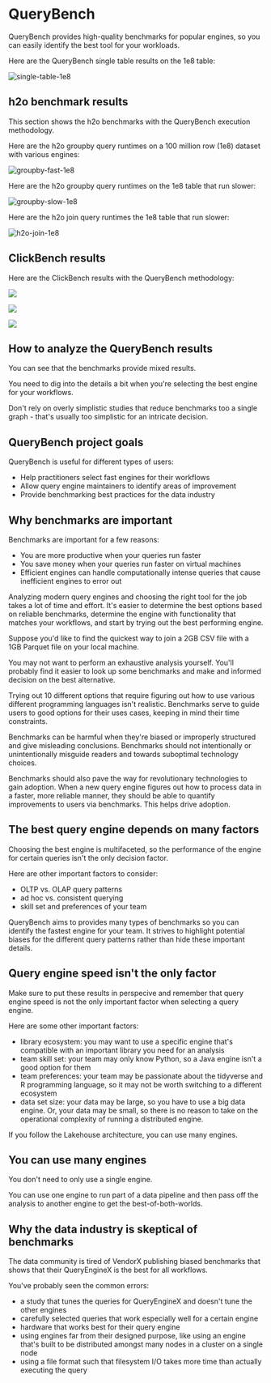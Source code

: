 # QueryBench

QueryBench provides high-quality benchmarks for popular engines, so you can easily identify the best tool for your workloads.

Here are the QueryBench single table results on the 1e8 table:

![single-table-1e8](./images/single-table-1e8.svg)

## h2o benchmark results

This section shows the h2o benchmarks with the QueryBench execution methodology.

Here are the h2o groupby query runtimes on a 100 million row (1e8) dataset with various engines:

![groupby-fast-1e8](./images/groupby-fast-1e8.svg)

Here are the h2o groupby query runtimes on the 1e8 table that run slower:

![groupby-slow-1e8](./images/groupby-slow-1e8.svg)

Here are the h2o join query runtimes the 1e8 table that run slower:

![h2o-join-1e8](./images/h2o-join-1e8.svg)

## ClickBench results

Here are the ClickBench results with the QueryBench methodology:

![](./images/clickbench-very-fast.svg)

![](./images/clickbench-fast.svg)

![](./images/clickbench-slow.svg)

## How to analyze the QueryBench results

You can see that the benchmarks provide mixed results.

You need to dig into the details a bit when you're selecting the best engine for your workflows.

Don't rely on overly simplistic studies that reduce benchmarks too a single graph - that's usually too simplistic for an intricate decision.

## QueryBench project goals

QueryBench is useful for different types of users:

* Help practitioners select fast engines for their workflows
* Allow query engine maintainers to identify areas of improvement
* Provide benchmarking best practices for the data industry

## Why benchmarks are important

Benchmarks are important for a few reasons:

* You are more productive when your queries run faster
* You save money when your queries run faster on virtual machines
* Efficient engines can handle computationally intense queries that cause inefficient engines to error out

Analyzing modern query engines and choosing the right tool for the job takes a lot of time and effort.  It's easier to determine the best options based on reliable benchmarks, determine the engine with functionality that matches your workflows, and start by trying out the best performing engine.

Suppose you'd like to find the quickest way to join a 2GB CSV file with a 1GB Parquet file on your local machine.

You may not want to perform an exhaustive analysis yourself.  You'll probably find it easier to look up some benchmarks and make and informed decision on the best alternative.

Trying out 10 different options that require figuring out how to use various different programming languages isn't realistic.  Benchmarks serve to guide users to good options for their uses cases, keeping in mind their time constraints.

Benchmarks can be harmful when they're biased or improperly structured and give misleading conclusions.  Benchmarks should not intentionally or unintentionally misguide readers and towards suboptimal technology choices.

Benchmarks should also pave the way for revolutionary technologies to gain adoption.  When a new query engine figures out how to process data in a faster, more reliable manner, they should be able to quantify improvements to users via benchmarks.  This helps drive adoption.

## The best query engine depends on many factors

Choosing the best engine is multifaceted, so the performance of the engine for certain queries isn't the only decision factor.

Here are other important factors to consider:

* OLTP vs. OLAP query patterns
* ad hoc vs. consistent querying
* skill set and preferences of your team

QueryBench aims to provides many types of benchmarks so you can identify the fastest engine for your team.  It strives to highlight potential biases for the different query patterns rather than hide these important details.

## Query engine speed isn't the only factor

Make sure to put these results in perspecive and remember that query engine speed is not the only important factor when selecting a query engine.

Here are some other important factors:

* library ecosystem: you may want to use a specific engine that's compatible with an important library you need for an analysis
* team skill set: your team may only know Python, so a Java engine isn't a good option for them
* team preferences: your team may be passionate about the tidyverse and R programming language, so it may not be worth switching to a different ecosystem
* data set size: your data may be large, so you have to use a big data engine.  Or, your data may be small, so there is no reason to take on the operational complexity of running a distributed engine.

If you follow the Lakehouse architecture, you can use many engines.

## You can use many engines

You don't need to only use a single engine.

You can use one engine to run part of a data pipeline and then pass off the analysis to another engine to get the best-of-both-worlds.

## Why the data industry is skeptical of benchmarks

The data community is tired of VendorX publishing biased benchmarks that shows that their QueryEngineX is the best for all workflows.

You've probably seen the common errors:

* a study that tunes the queries for QueryEngineX and doesn't tune the other engines
* carefully selected queries that work especially well for a certain engine
* hardware that works best for their query engine
* using engines far from their designed purpose, like using an engine that's built to be distributed amongst many nodes in a cluster on a single node
* using a file format such that filesystem I/O takes more time than actually executing the query
